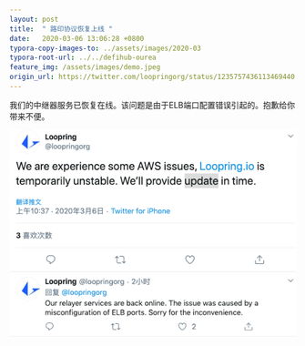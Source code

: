 ```yaml
---
layout: post
title:  " 路印协议恢复上线 "
date:   2020-03-06 13:06:28 +0800
typora-copy-images-to: ../assets/images/2020-03
typora-root-url: ../../defihub-ourea
feature_img: /assets/images/demo.jpeg
origin_url: https://twitter.com/loopringorg/status/1235757436113469440
---
```




我们的中继器服务已恢复在线。该问题是由于ELB端口配置错误引起的。抱歉给你带来不便。



![image-20200306130850488](/assets/images/2020-03/image-20200306130850488.png)